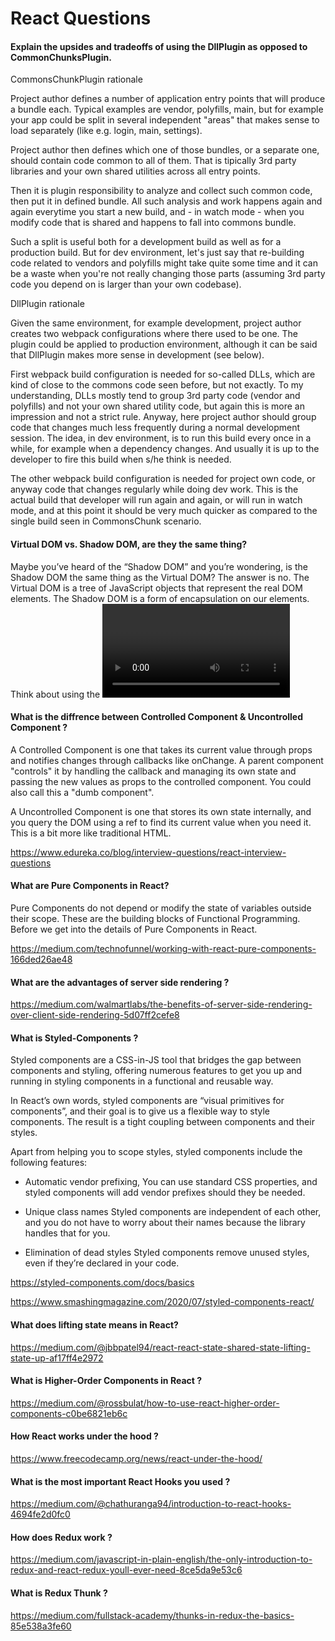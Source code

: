 # React Questions

#### Explain the upsides and tradeoffs of using the DllPlugin as opposed to CommonChunksPlugin.

CommonsChunkPlugin rationale


Project author defines a number of application entry points that will produce a bundle each. Typical examples are vendor, polyfills, main, but for example your app could be split in several independent "areas" that makes sense to load separately (like e.g. login, main, settings).

Project author then defines which one of those bundles, or a separate one, should contain code common to all of them. That is tipically 3rd party libraries and your own shared utilities across all entry points.

Then it is plugin responsibility to analyze and collect such common code, then put it in defined bundle. All such analysis and work happens again and again everytime you start a new build, and - in watch mode - when you modify code that is shared and happens to fall into commons bundle.

Such a split is useful both for a development build as well as for a production build. But for dev environment, let's just say that re-building code related to vendors and polyfills might take quite some time and it can be a waste when you're not really changing those parts (assuming 3rd party code you depend on is larger than your own codebase).

DllPlugin rationale


Given the same environment, for example development, project author creates two webpack configurations where there used to be one. The plugin could be applied to production environment, although it can be said that DllPlugin makes more sense in development (see below).

First webpack build configuration is needed for so-called DLLs, which are kind of close to the commons code seen before, but not exactly. To my understanding, DLLs mostly tend to group 3rd party code (vendor and polyfills) and not your own shared utility code, but again this is more an impression and not a strict rule. Anyway, here project author should group code that changes much less frequently during a normal development session. The idea, in dev environment, is to run this build every once in a while, for example when a dependency changes. And usually it is up to the developer to fire this build when s/he think is needed.

The other webpack build configuration is needed for project own code, or anyway code that changes regularly while doing dev work. This is the actual build that developer will run again and again, or will run in watch mode, and at this point it should be very much quicker as compared to the single build seen in CommonsChunk scenario.


#### Virtual DOM vs. Shadow DOM, are they the same thing?

Maybe you’ve heard of the “Shadow DOM” and you’re wondering, is the Shadow DOM
the same thing as the Virtual DOM? The answer is no.
The Virtual DOM is a tree of JavaScript objects that represent the real DOM elements.
The Shadow DOM is a form of encapsulation on our elements. Think about using the
<video> tag in your browser. In a video tag, your browser will create a set of video controls
such as a play button, a timecode number, a scrubber progress bar etc. These elements aren’t
part of your “regular DOM”, but instead, part of the “Shadow DOM”.
  
  
#### What is the diffrence between Controlled Component & Uncontrolled Component ?
  
A Controlled Component is one that takes its current value through props and notifies changes through callbacks like onChange. A parent component "controls" it by handling the callback and managing its own state and passing the new values as props to the controlled component. You could also call this a "dumb component".


A Uncontrolled Component is one that stores its own state internally, and you query the DOM using a ref to find its current value when you need it. This is a bit more like traditional HTML.

https://www.edureka.co/blog/interview-questions/react-interview-questions


#### What are Pure Components in React?

Pure Components do not depend or modify the state of variables outside their scope. These are the building blocks of Functional Programming. Before we get into the details of Pure Components in React.

https://medium.com/technofunnel/working-with-react-pure-components-166ded26ae48

#### What are the advantages of server side rendering ?

https://medium.com/walmartlabs/the-benefits-of-server-side-rendering-over-client-side-rendering-5d07ff2cefe8


#### What is Styled-Components ?

Styled components are a CSS-in-JS tool that bridges the gap between components and styling, offering numerous features to get you up and running in styling components in a functional and reusable way.

In React’s own words, styled components are “visual primitives for components”, and their goal is to give us a flexible way to style components. The result is a tight coupling between components and their styles.

Apart from helping you to scope styles, styled components include the following features:

- Automatic vendor prefixing, You can use standard CSS properties, and styled components will add vendor prefixes should they be needed.

- Unique class names Styled components are independent of each other, and you do not have to worry about their names because the library handles that for you.

- Elimination of dead styles Styled components remove unused styles, even if they’re declared in your code.

https://styled-components.com/docs/basics

https://www.smashingmagazine.com/2020/07/styled-components-react/


#### What does lifting state means in React?

https://medium.com/@jbbpatel94/react-react-state-shared-state-lifting-state-up-af17ff4e2972


#### What is Higher-Order Components in React ?

https://medium.com/@rossbulat/how-to-use-react-higher-order-components-c0be6821eb6c



#### How React works under the hood ?

https://www.freecodecamp.org/news/react-under-the-hood/


#### What is the most important React Hooks you used ?

https://medium.com/@chathuranga94/introduction-to-react-hooks-4694fe2d0fc0


#### How does Redux work ?

https://medium.com/javascript-in-plain-english/the-only-introduction-to-redux-and-react-redux-youll-ever-need-8ce5da9e53c6


#### What is Redux Thunk ?

https://medium.com/fullstack-academy/thunks-in-redux-the-basics-85e538a3fe60
